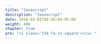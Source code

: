 ```yaml
---
title: "Javascript"
description: "Javascript"
date: 2018-02-01T08:58:09-05:00
weight: 400
chapter: true
pre: "<i class='fab fa-js-square'></i> "
---
```


